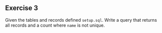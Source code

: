## Exercise 3

Given the tables and records defined `setup.sql`.  Write a query that returns all records and a count where `name` is not unique.
